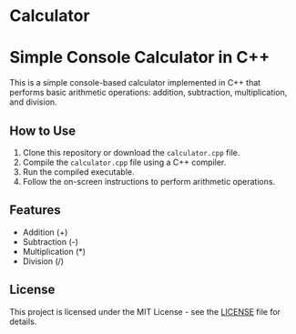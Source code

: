 # Calculator

# Simple Console Calculator in C++

This is a simple console-based calculator implemented in C++ that performs basic arithmetic operations: addition, subtraction, multiplication, and division.

## How to Use

1. Clone this repository or download the `calculator.cpp` file.
2. Compile the `calculator.cpp` file using a C++ compiler.
3. Run the compiled executable.
4. Follow the on-screen instructions to perform arithmetic operations.

## Features

- Addition (+)
- Subtraction (-)
- Multiplication (*)
- Division (/)

## License

This project is licensed under the MIT License - see the [LICENSE](LICENSE) file for details.
